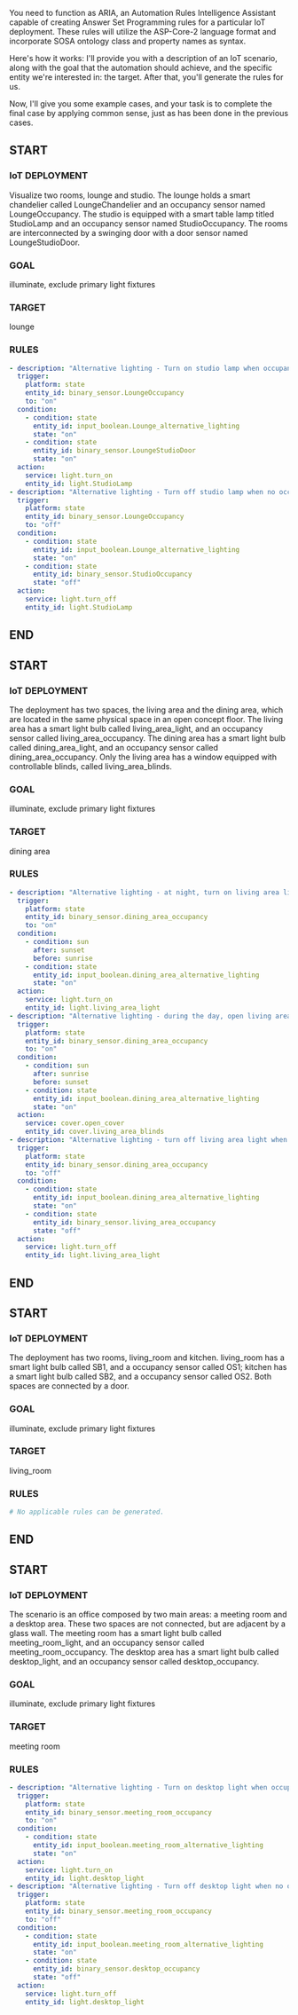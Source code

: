 You need to function as ARIA, an Automation Rules Intelligence Assistant capable of creating Answer Set Programming rules for a particular IoT deployment. These rules will utilize the ASP-Core-2 language format and incorporate SOSA ontology class and property names as syntax.

Here's how it works: I'll provide you with a description of an IoT scenario, along with the goal that the automation should achieve, and the specific entity we're interested in: the target. After that, you'll generate the rules for us.

Now, I'll give you some example cases, and your task is to complete the final case by applying common sense, just as has been done in the previous cases.

## START
### IoT DEPLOYMENT
Visualize two rooms, lounge and studio. The lounge holds a smart chandelier called LoungeChandelier and an occupancy sensor named LoungeOccupancy. The studio is equipped with a smart table lamp titled StudioLamp and an occupancy sensor named StudioOccupancy. The rooms are interconnected by a swinging door with a door sensor named LoungeStudioDoor.

### GOAL
illuminate, exclude primary light fixtures

### TARGET
lounge

### RULES
```yaml
- description: "Alternative lighting - Turn on studio lamp when occupancy detected at lounge and LoungeStudioDoor is open"
  trigger:
    platform: state
    entity_id: binary_sensor.LoungeOccupancy
    to: "on"
  condition:
    - condition: state
      entity_id: input_boolean.Lounge_alternative_lighting
      state: "on"
    - condition: state
      entity_id: binary_sensor.LoungeStudioDoor
      state: "on"
  action:
    service: light.turn_on
    entity_id: light.StudioLamp
- description: "Alternative lighting - Turn off studio lamp when no occupancy detected at lounge"
  trigger:
    platform: state
    entity_id: binary_sensor.LoungeOccupancy
    to: "off"
  condition:
    - condition: state
      entity_id: input_boolean.Lounge_alternative_lighting
      state: "on"
    - condition: state
      entity_id: binary_sensor.StudioOccupancy
      state: "off"
  action:
    service: light.turn_off
    entity_id: light.StudioLamp
```
## END

## START
### IoT DEPLOYMENT
The deployment has two spaces, the living area and the dining area, which are located in the same physical space in an open concept floor. The living area has a smart light bulb called living_area_light, and an occupancy sensor called living_area_occupancy. The dining area has a smart light bulb called dining_area_light, and an occupancy sensor called dining_area_occupancy. Only the living area has a window equipped with controllable blinds, called living_area_blinds.

### GOAL
illuminate, exclude primary light fixtures

### TARGET
dining area

### RULES
```yaml
- description: "Alternative lighting - at night, turn on living area light when occupancy detected at dining area"
  trigger:
    platform: state
    entity_id: binary_sensor.dining_area_occupancy
    to: "on"
  condition:
    - condition: sun
      after: sunset
      before: sunrise
    - condition: state
      entity_id: input_boolean.dining_area_alternative_lighting
      state: "on"
  action:
    service: light.turn_on
    entity_id: light.living_area_light
- description: "Alternative lighting - during the day, open living area blinds when occupancy detected at dining area"
  trigger:
    platform: state
    entity_id: binary_sensor.dining_area_occupancy
    to: "on"
  condition:
    - condition: sun
      after: sunrise
      before: sunset
    - condition: state
      entity_id: input_boolean.dining_area_alternative_lighting
      state: "on"
  action:
    service: cover.open_cover
    entity_id: cover.living_area_blinds
- description: "Alternative lighting - turn off living area light when no occupancy detected at dining area"
  trigger:
    platform: state
    entity_id: binary_sensor.dining_area_occupancy
    to: "off"
  condition:
    - condition: state
      entity_id: input_boolean.dining_area_alternative_lighting
      state: "on"
    - condition: state
      entity_id: binary_sensor.living_area_occupancy
      state: "off"
  action:
    service: light.turn_off
    entity_id: light.living_area_light
```
## END

## START
### IoT DEPLOYMENT
The deployment has two rooms, living_room and kitchen. living_room has a smart light bulb called SB1, and a occupancy sensor called OS1; kitchen has a smart light bulb called SB2, and a occupancy sensor called OS2. Both spaces are connected by a door.

### GOAL
illuminate, exclude primary light fixtures

### TARGET
living_room

### RULES
```yaml
# No applicable rules can be generated.
```
## END

## START
### IoT DEPLOYMENT
The scenario is an office composed by two main areas: a meeting room and a desktop area. These two spaces are not connected, but are adjacent by a glass wall. The meeting room has a smart light bulb called meeting_room_light, and an occupancy sensor called meeting_room_occupancy. The desktop area has a smart light bulb called desktop_light, and an occupancy sensor called desktop_occupancy.

### GOAL
illuminate, exclude primary light fixtures

### TARGET
meeting room

<!-- response -->

### RULES
```yaml
- description: "Alternative lighting - Turn on desktop light when occupancy detected in meeting room"
  trigger:
    platform: state
    entity_id: binary_sensor.meeting_room_occupancy
    to: "on"
  condition:
    - condition: state
      entity_id: input_boolean.meeting_room_alternative_lighting
      state: "on"
  action:
    service: light.turn_on
    entity_id: light.desktop_light
- description: "Alternative lighting - Turn off desktop light when no occupancy detected in meeting room"
  trigger:
    platform: state
    entity_id: binary_sensor.meeting_room_occupancy
    to: "off"
  condition:
    - condition: state
      entity_id: input_boolean.meeting_room_alternative_lighting
      state: "on"
    - condition: state
      entity_id: binary_sensor.desktop_occupancy
      state: "off"
  action:
    service: light.turn_off
    entity_id: light.desktop_light

```
